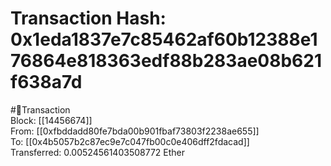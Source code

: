 
Transaction Hash: 0x1eda1837e7c85462af60b12388e176864e818363edf88b283ae08b621f638a7d
====================================================================================
  
#💸Transaction  
Block: [[14456674]]  
From: [[0xfbddadd80fe7bda00b901fbaf73803f2238ae655]]  
To: [[0x4b5057b2c87ec9e7c047fb00c0e406dff2fdacad]]  
Transferred: 0.00524561403508772 Ether